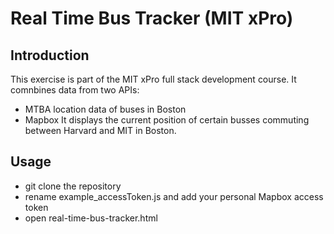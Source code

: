 # Real Time Bus Tracker (MIT xPro)
## Introduction
This exercise is part of the MIT xPro full stack development course. It comnbines data from two APIs: 
- MTBA location data of buses in Boston
- Mapbox
It displays the current position of certain busses commuting between Harvard and MIT in Boston.
## Usage
- git clone the repository
- rename example_accessToken.js and add your personal Mapbox access token
- open real-time-bus-tracker.html
